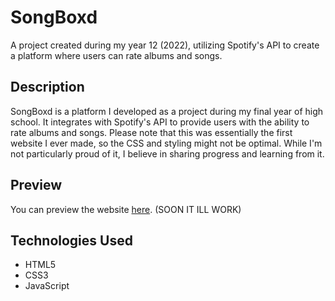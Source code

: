 # SongBoxd

A project created during my year 12 (2022), utilizing Spotify's API to create a platform where users can rate albums and songs.

## Description

SongBoxd is a platform I developed as a project during my final year of high school. It integrates with Spotify's API to provide users with the ability to rate albums and songs. Please note that this was essentially the first website I ever made, so the CSS and styling might not be optimal. While I'm not particularly proud of it, I believe in sharing progress and learning from it.

## Preview

You can preview the website [here](https://your-website-url.com). (SOON IT ILL WORK)

[//]: # (Include screenshots or gifs here if applicable)

## Technologies Used

- HTML5
- CSS3
- JavaScript

[//]: # (Add any other relevant technologies used in your project)
